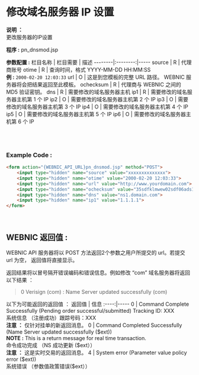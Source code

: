 # 修改域名服务器 IP 设置

**说明 ：** <br>
更改服务器的IP设置

**程序 :** pn_dnsmod.jsp

**参数配置 :**
栏目名称 | 栏目需要 | 描述
--------|:--------:|-----
source | R | 代理商账号
otime | R | 查询时间，格式 YYYY-MM-DD HH:MM:SS <br> **例 :** `2000-02-20 12:03:33`
url | O | 这是到您模板的完整 URL 路径。 WEBNIC 服务器将会把结果返回至此模板。
ochecksum | R | 代理商与 WEBNIC 之间的 MD5 验证密钥。
dns | R | 需要修改的域名服务器主机
ip1 | R | 需要修改的域名服务器主机第 1 个 IP
ip2 | O | 需要修改的域名服务器主机第 2 个 IP
ip3 | O | 需要修改的域名服务器主机第 3 个 IP
ip4 | O | 需要修改的域名服务器主机第 4 个 IP
ip5 | O | 需要修改的域名服务器主机第 5 个 IP
ip6 | O | 需要修改的域名服务器主机第 6 个 IP

<br><br>

### Example Code :

```HTML
<form action="{WEBNIC_API_URL}pn_dnsmod.jsp" method="POST"> 
    <input type="hidden" name="source" value="xxxxxxxxxxxxxx"> 
    <input type="hidden" name="otime" value="2000-02-20 12:03:33"> 
    <input type="hidden" name="url" value="http://www.yourdomain.com">
    <input type="hidden" name="ochecksum" value="35sdfklmwew02sdf06ads1asd3"> 
    <input type="hidden" name="dns" value="ns1.domain.com">
    <input type="hidden" name="ip1" value="1.1.1.1">
</form>
```

<br>

WEBNIC 返回值 :
-----
WEBNIC API 服务器将以 POST 方法返回2个参数之用户所提交的 url。若提交 url 为空， 返回值将直接显示。

返回结果将以冒号隔开错误编码和错误信息。例如修改 “com” 域名服务器将返回以下结果 ：<br>
> 0 Verisign (com) : Name Server updated successfully (com)

以下为可能返回的返回值 ：
返回值 | 信息
:----:|-----
0 | Command Complete Successfully (Pending order successful/submitted) Tracking ID: XXX <br> 系统信息 （注册成功）跟踪号码：XXX <br> **注意 ：** 仅针对挂单的新返回消息。
0 | Command Completed Successfully (Name Server updated successfully (\$ext)) <br>**NOTE :** This is a return message for real time transaction. <br>命令成功完成 （NS 成功更新 (\$ext）） <br> **注意 ：** 这是实时交易的返回消息。
4 | System error (Parameter value policy error (\$ext)) <br> 系统错误 （参数值政策错误(\$ext））
